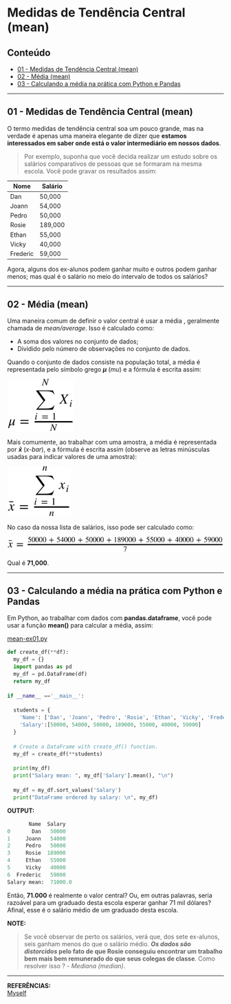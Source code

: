 # Medidas de Tendência Central (mean)

## Conteúdo

 - [01 - Medidas de Tendência Central (mean)](#01)
 - [02 - Média (mean)](#02)
 - [03 - Calculando a média na prática com Python e Pandas](#03)

---

<div id='01'></div>

## 01 - Medidas de Tendência Central (mean)

O termo medidas de tendência central soa um pouco grande, mas na verdade é apenas uma maneira elegante de dizer que __estamos interessados em saber onde está o valor intermediário em nossos dados__. 

> Por exemplo, suponha que você decida realizar um estudo sobre os salários comparativos de pessoas que se formaram na mesma escola. Você pode gravar os resultados assim: 

| Nome     | Salário     |
|----------|-------------|
| Dan      | 50,000      |
| Joann    | 54,000      |
| Pedro    | 50,000      |
| Rosie    | 189,000     |
| Ethan    | 55,000      |
| Vicky    | 40,000      |
| Frederic | 59,000      |

Agora, alguns dos ex-alunos podem ganhar muito e outros podem ganhar menos; mas qual é o salário no meio do intervalo de todos os salários?

---

<div id='02'></div>

## 02 - Média (mean)

Uma maneira comum de definir o valor central é usar a média , geralmente chamada de *mean/average*. Isso é calculado como:

 - A soma dos valores no conjunto de dados;
 - Dividido pelo número de observações no conjunto de dados.
 
Quando o conjunto de dados consiste na população total, a média é representada pelo símbolo grego ***&mu;*** (*mu*) e a fórmula é escrita assim: 

![image](images/01.svg)  

Mais comumente, ao trabalhar com uma amostra, a média é representada por ***x&#772;*** (*x-bar*), e a fórmula é escrita assim (observe as letras minúsculas usadas para indicar valores de uma amostra):

![image](images/02.svg)  

No caso da nossa lista de salários, isso pode ser calculado como: 

![image](images/03.svg)  

Qual é **71,000**. 

---

<div id="03"></div>

## 03 - Calculando a média na prática com Python e Pandas

Em Python, ao trabalhar com dados com **pandas.dataframe**, você pode usar a função **mean()** para calcular a média, assim:

[mean-ex01.py](src/mean-ex01.py)  
```python
def create_df(**df):
  my_df = {}
  import pandas as pd
  my_df = pd.DataFrame(df)
  return my_df

if __name__ =='__main__':

  students = {
    'Name': ['Dan', 'Joann', 'Pedro', 'Rosie', 'Ethan', 'Vicky', 'Frederic'],
    'Salary':[50000, 54000, 50000, 189000, 55000, 40000, 59000]
  }

  # Create a DataFrame with create_df() function.
  my_df = create_df(**students)

  print(my_df)
  print("Salary mean: ", my_df['Salary'].mean(), "\n")

  my_df = my_df.sort_values('Salary')
  print("DataFrame ordered by salary: \n", my_df)
```

**OUTPUT:**  
```python
       Name  Salary
0       Dan   50000
1     Joann   54000
2     Pedro   50000
3     Rosie  189000
4     Ethan   55000
5     Vicky   40000
6  Frederic   59000
Salary mean:  71000.0
```

Então, __71.000__ é realmente o valor central? Ou, em outras palavras, seria razoável para um graduado desta escola esperar ganhar 71 mil dólares? Afinal, esse é o salário médio de um graduado desta escola.

**NOTE:**  
> Se você observar de perto os salários, verá que, dos sete ex-alunos, seis ganham menos do que o salário médio. ***Os dados são distorcidos* pelo fato de que Rosie conseguiu encontrar um trabalho bem mais bem remunerado do que seus colegas de classe**. Como resolver isso ? - *Mediana (median)*.

---

**REFERÊNCIAS:**  
[Myself](#)
